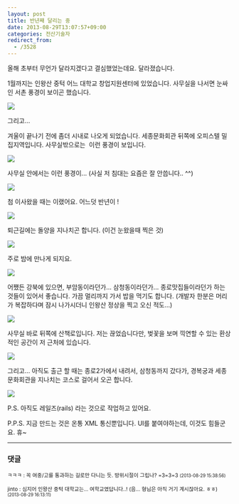 ```yaml
---
layout: post
title: 반년째 달리는 중
date: 2013-08-29T13:07:57+09:00
categories: 전산기술자
redirect_from:
  - /3528
---
```


올해 초부터 무언가 달라지겠다고 결심했었는데요. 달라졌습니다.

 

1월까지는 인왕산 중턱 어느 대학교 창업지원센터에 있었습니다. 사무실을 나서면 눈싸인 서촌 풍경이 보이곤 했습니다.

![ ](/assets/media/uploads_2013_08_스크린샷-2013-08-29-오후-12.41.49.png)

 

 

그리고...

겨울이 끝나기 전에 좀더 시내로 나오게 되었습니다. 세종문화회관 뒤쪽에 오피스텔 밀집지역입니다. 사무실밖으로는  이런 풍경이 보입니다.

![ ](/assets/media/uploads_2013_08_스크린샷-2013-08-29-오후-12.42.47.png)

 

사무실 안에서는 이런 풍경이... (사실 저 침대는 요즘은 잘 안씁니다.. ^^)

![ ](/assets/media/uploads_2013_08_스크린샷-2013-08-29-오후-12.42.20.png)

 

첨 이사왔을 때는 이랬어요. 어느덧 반년이 !

![ ](/assets/media/uploads_2013_08_스크린샷-2013-08-29-오후-12.42.14.png)

 

퇴근길에는 돌양을 지나치곤 합니다. (이건 눈왔을때 찍은 것)

![ ](/assets/media/uploads_2013_08_스크린샷-2013-08-29-오후-12.41.56.png)

 

 

주로 밤에 만나게 되지요.

![ ](/assets/media/uploads_2013_08_스크린샷-2013-08-29-오후-12.42.26.png)

 

어쨌든 강북에 있으면, 부암동이라던가... 삼청동이라던가... 종로맛집들이라던가 하는 것들이 있어서 좋습니다. 가끔 멀리까지 가서 밥을 먹기도 합니다. (개발자 한분은 머리가 복잡하다며 잠시 나가시더니 인왕산 정상을 찍고 오신 적도...)

![ ](/assets/media/uploads_2013_08_스크린샷-2013-08-29-오후-12.42.03.png)

 

사무실 바로 뒤쪽에 산책로입니다. 저는 끊었습니다만, 벚꽃을 보며 끽연할 수 있는 환상적인 공간이 저 근처에 있습니다.

![ ](/assets/media/uploads_2013_08_스크린샷-2013-08-29-오후-12.42.32.png)

 

그리고... 아직도 출근 할 때는 종로2가에서 내려서, 삼청동까지 갔다가, 경복궁과 세종문화회관을 지나치는 코스로 걸어서 오곤 합니다.

![ ](/assets/media/uploads_2013_08_스크린샷-2013-08-29-오후-12.42.37.png)

 

P.S. 아직도 레일즈(rails) 라는 것으로 작업하고 있어요.

P.P.S. 지금 만드는 것은 온통 XML 통신뿐입니다. UI를 붙여야하는데, 이것도 힘들군요. 휴~

* * *

### 댓글



<!--- cmt:1214 --->
<!--- mail:compol@naver.com --->
<!--- parent:0 --->

<small>ㅋㅋㅋ : 꼭 여중/고를 통과하는 길로만 다니는 듯. 방위시절이 그립나?  =3=3=3 <small>(2013-08-29 15:38:56)</small></small>


<!--- cmt:1215 --->
<!--- mail:jaypark@gmail.com --->
<!--- parent:1214 --->

<small>jinto : 심지어 인왕산 중턱 대학교는... 여학교였답니다..! (음... 형님은 아직 거기 계시잖아요. ㅎㅎ)  <small>(2013-08-29 16:13:11)</small></small>


